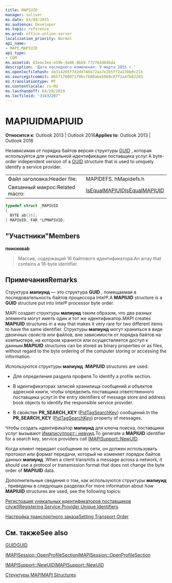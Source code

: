 ```yaml
---
title: MAPIUID
manager: soliver
ms.date: 03/09/2015
ms.audience: Developer
ms.topic: reference
ms.prod: office-online-server
localization_priority: Normal
api_name:
- MAPI.MAPIUID
api_type:
- COM
ms.assetid: 63eac3ee-e59b-4a06-8bb9-f72764d84bda
description: 'Дата последнего изменения: 9 марта 2015 г.'
ms.openlocfilehash: da314205f7d2dd746b72aa7e2b5ff2a13bb0c21b
ms.sourcegitcommit: 8657170d071f9bcf680aba50b9c07f2a4fb82283
ms.translationtype: MT
ms.contentlocale: ru-RU
ms.lasthandoff: 04/28/2019
ms.locfileid: "33432207"
---
```

# <a name="mapiuid"></a><span data-ttu-id="e8c59-103">MAPIUID</span><span class="sxs-lookup"><span data-stu-id="e8c59-103">MAPIUID</span></span>

  
  
<span data-ttu-id="e8c59-104">**Относится к**: Outlook 2013 | Outlook 2016</span><span class="sxs-lookup"><span data-stu-id="e8c59-104">**Applies to**: Outlook 2013 | Outlook 2016</span></span> 
  
<span data-ttu-id="e8c59-105">Независимая от порядка байтов версия структуры [GUID](guid.md) , которая используется для уникальной идентификации поставщика услуг.</span><span class="sxs-lookup"><span data-stu-id="e8c59-105">A byte-order independent version of a [GUID](guid.md) structure that is used to uniquely identify a service provider.</span></span> 
  
|||
|:-----|:-----|
|<span data-ttu-id="e8c59-106">Файл заголовка:</span><span class="sxs-lookup"><span data-stu-id="e8c59-106">Header file:</span></span>  <br/> |<span data-ttu-id="e8c59-107">MAPIDEFS. h</span><span class="sxs-lookup"><span data-stu-id="e8c59-107">Mapidefs.h</span></span>  <br/> |
|<span data-ttu-id="e8c59-108">Связанный макрос:</span><span class="sxs-lookup"><span data-stu-id="e8c59-108">Related macro:</span></span>  <br/> |[<span data-ttu-id="e8c59-109">IsEqualMAPIUID</span><span class="sxs-lookup"><span data-stu-id="e8c59-109">IsEqualMAPIUID</span></span>](isequalmapiuid.md) <br/> |
   
```cpp
typedef struct _MAPIUID
{
  BYTE ab[16];
} MAPIUID, FAR *LPMAPIUID;

```

## <a name="members"></a><span data-ttu-id="e8c59-110">"Участники"</span><span class="sxs-lookup"><span data-stu-id="e8c59-110">Members</span></span>

 <span data-ttu-id="e8c59-111">**поисков**</span><span class="sxs-lookup"><span data-stu-id="e8c59-111">**ab**</span></span>
  
> <span data-ttu-id="e8c59-112">Массив, содержащий 16 байтового идентификатора.</span><span class="sxs-lookup"><span data-stu-id="e8c59-112">An array that contains a 16-byte identifier.</span></span>
    
## <a name="remarks"></a><span data-ttu-id="e8c59-113">Примечания</span><span class="sxs-lookup"><span data-stu-id="e8c59-113">Remarks</span></span>

<span data-ttu-id="e8c59-114">Структура **мапиуид** — это структура **GUID** , помещаемая в последовательность байтов процессора Intel®.</span><span class="sxs-lookup"><span data-stu-id="e8c59-114">A **MAPIUID** structure is a **GUID** structure put into Intel® processor byte order.</span></span> 
  
<span data-ttu-id="e8c59-115">MAPI создает структуры **мапиуид** таким образом, что два разных элемента могут иметь один и тот же идентификатор.</span><span class="sxs-lookup"><span data-stu-id="e8c59-115">MAPI creates **MAPIUID** structures in a way that makes it very rare for two different items to have the same identifier.</span></span> <span data-ttu-id="e8c59-116">Структуры **мапиуид** могут храниться в виде двоичных свойств или файлов, вне зависимости от порядка байтов на компьютере, на котором хранится или осуществляется доступ к данным.</span><span class="sxs-lookup"><span data-stu-id="e8c59-116">**MAPIUID** structures can be stored as binary properties or as files, without regard to the byte ordering of the computer storing or accessing the information.</span></span> 
  
 <span data-ttu-id="e8c59-117">Используются структуры **мапиуид** :</span><span class="sxs-lookup"><span data-stu-id="e8c59-117">**MAPIUID** structures are used:</span></span> 
  
- <span data-ttu-id="e8c59-118">Для определения раздела профиля.</span><span class="sxs-lookup"><span data-stu-id="e8c59-118">To identify a profile section.</span></span>
    
- <span data-ttu-id="e8c59-119">В идентификаторах записей хранилища сообщений и объектов адресной книги, чтобы определить поставщика ответственного поставщика услуг.</span><span class="sxs-lookup"><span data-stu-id="e8c59-119">In the entry identifiers of message store and address book objects to identify the responsible service provider.</span></span>
    
- <span data-ttu-id="e8c59-120">В свойстве **PR_SEARCH_KEY** ([PidTagSearchKey](pidtagsearchkey-canonical-property.md)) сообщений.</span><span class="sxs-lookup"><span data-stu-id="e8c59-120">In the **PR_SEARCH_KEY** ([PidTagSearchKey](pidtagsearchkey-canonical-property.md)) property of messages.</span></span>
    
<span data-ttu-id="e8c59-121">Чтобы создать идентификатор **мапиуид** для ключа поиска, поставщики услуг вызывают [Имаписуппорт:: невуид](imapisupport-newuid.md).</span><span class="sxs-lookup"><span data-stu-id="e8c59-121">To generate a **MAPIUID** identifier for a search key, service providers call [IMAPISupport::NewUID](imapisupport-newuid.md).</span></span>
  
<span data-ttu-id="e8c59-122">Когда клиент передает сообщение по сети, он должен использовать протокол или формат передачи, который не изменяет порядок байтов данных **мапиуид** .</span><span class="sxs-lookup"><span data-stu-id="e8c59-122">When a client transmits a message across a network, it should use a protocol or transmission format that does not change the byte order of **MAPIUID** data.</span></span> 
  
<span data-ttu-id="e8c59-123">Дополнительные сведения о том, как используются структуры **мапиуид** , приведены в следующих разделах:</span><span class="sxs-lookup"><span data-stu-id="e8c59-123">For more information about how **MAPIUID** structures are used, see the following topics:</span></span> 
  
[<span data-ttu-id="e8c59-124">Регистрация уникальных идентификаторов поставщиков служб</span><span class="sxs-lookup"><span data-stu-id="e8c59-124">Registering Service Provider Unique Identifiers</span></span>](registering-service-provider-unique-identifiers.md)
  
[<span data-ttu-id="e8c59-125">Настройка транспортного заказа</span><span class="sxs-lookup"><span data-stu-id="e8c59-125">Setting Transport Order</span></span>](setting-transport-order.md)
  
## <a name="see-also"></a><span data-ttu-id="e8c59-126">См. также</span><span class="sxs-lookup"><span data-stu-id="e8c59-126">See also</span></span>



[<span data-ttu-id="e8c59-127">GUID</span><span class="sxs-lookup"><span data-stu-id="e8c59-127">GUID</span></span>](guid.md)
  
[<span data-ttu-id="e8c59-128">IMAPISession::OpenProfileSection</span><span class="sxs-lookup"><span data-stu-id="e8c59-128">IMAPISession::OpenProfileSection</span></span>](imapisession-openprofilesection.md)
  
[<span data-ttu-id="e8c59-129">IMAPISupport::NewUID</span><span class="sxs-lookup"><span data-stu-id="e8c59-129">IMAPISupport::NewUID</span></span>](imapisupport-newuid.md)


[<span data-ttu-id="e8c59-130">Структуры MAPI</span><span class="sxs-lookup"><span data-stu-id="e8c59-130">MAPI Structures</span></span>](mapi-structures.md)

